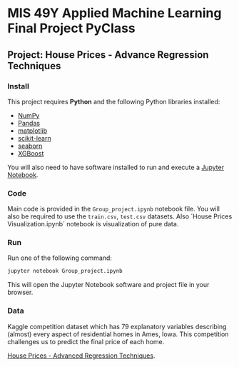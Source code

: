 # MIS 49Y Applied Machine Learning Final Project PyClass
## Project: House Prices - Advance Regression Techniques

### Install

This project requires **Python** and the following Python libraries installed:

- [NumPy](http://www.numpy.org/)
- [Pandas](http://pandas.pydata.org/)
- [matplotlib](http://matplotlib.org/)
- [scikit-learn](http://scikit-learn.org/stable/)
- [seaborn](https://seaborn.pydata.org/)
- [XGBoost](https://xgboost.readthedocs.io/en/stable/)

You will also need to have software installed to run and execute a [Jupyter Notebook](http://jupyter.org/install.html).

### Code

Main code is provided in the `Group_project.ipynb` notebook file. You will also be required to use the `train.csv`, `test.csv` datasets. Also ´House Prices Visualization.ipynb´ notebook is visualization of pure data.

### Run

Run one of the following command:

```bash
jupyter notebook Group_project.ipynb
```

This will open the Jupyter Notebook software and project file in your browser.

### Data

Kaggle competition dataset which has 79 explanatory variables describing (almost) every aspect of residential homes in Ames, Iowa. This competition challenges us to predict the final price of each home.

[House Prices - Advanced Regression Techniques](https://www.kaggle.com/competitions/house-prices-advanced-regression-techniques).
